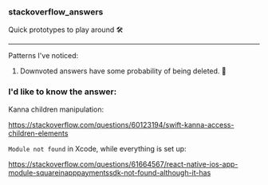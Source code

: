 ### stackoverflow_answers
Quick prototypes to play around 🛠

---

Patterns I've noticed:

1. Downvoted answers have some probability of being deleted. 🤷‍
   

### I'd like to know the answer:

Kanna children manipulation:

https://stackoverflow.com/questions/60123194/swift-kanna-access-children-elements

`Module not found` in Xcode, while everything is set up:

https://stackoverflow.com/questions/61664567/react-native-ios-app-module-squareinapppaymentssdk-not-found-although-it-has
